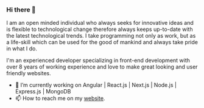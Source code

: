 ### Hi there 👋

I am an open minded individual who always seeks for innovative ideas and is flexible to technological change therefore always keeps up-to-date with the latest technological trends. I take programming not only as work, but as a life-skill which can be used for the good of mankind and always take pride in what I do.

I'm an experienced developer specializing in front-end development with over 8 years of working experience and love to make great looking and user friendly websites.


- 🔭 I’m currently working on Angular | React.js | Next.js | Node.js | Express.js | MongoDB
- 📫 How to reach me on my [website](https://dilshan.pro/).
